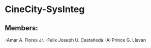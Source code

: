 # CineCity-SysInteg

## Members:
-Amar A. Flores Jr.
-Felix Joseph U. Castañeda
-Al Prince G. Llavan
